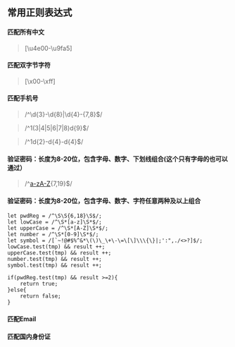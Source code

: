 ## 常用正则表达式

#### 匹配所有中文

> 	[\u4e00-\u9fa5]

#### 匹配双字节字符

> 	[\x00-\xff]

#### 匹配手机号

> 	/^\d{3}-\d{8}|\d{4}-\{7,8}$/

> 	/^1(3|4|5|6|7|8)d{9}$/ 

> 	/^1d{2}-d{4}-d{4}$/ 

#### 验证密码：长度为8-20位，包含字母、数字、下划线组合(这个只有字母的也可以通过）

> 	/^[a-zA-Z]([a-zA-Z]|\d|_){7,19}$/

#### 验证密码：长度为8-20位，包含字母、数字、字符任意两种及以上组合

	let pwdReg = /^\S\S{6,18}\S$/;
	let lowCase = /^\S*[a-z]\S*$/;
	let upperCase = /^\S*[A-Z]\S*$/;
	let number = /^\S*[0-9]\S*$/;
	let symbol = /[`~!@#$%^&*\(\)\_\+\-\=\[\]\\\{\}|;':",./<>?]$/;
	lowCase.test(tmp) && result ++;
	upperCase.test(tmp) && result ++;
	number.test(tmp) && result ++;
	symbol.test(tmp) && result ++;
	
	if(pwdReg.test(tmp) && result >=2){
		return true;
	}else{
		return false;
	}

#### 匹配Email




#### 匹配国内身份证
